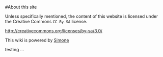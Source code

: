 #About this site

Unless specifically mentioned, the content of this website is licensed under the Creative Commons ```CC-By-SA``` license.

http://creativecommons.org/licenses/by-sa/3.0/

This wiki is powered by [Simone](https://github.com/YunoHost/Simone/)

testing ...
